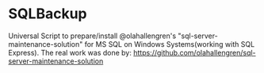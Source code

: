 # SQLBackup
Universal Script to prepare/install @olahallengren's "sql-server-maintenance-solution" for MS SQL on Windows Systems(working with SQL Express). The real work was done by: https://github.com/olahallengren/sql-server-maintenance-solution 
